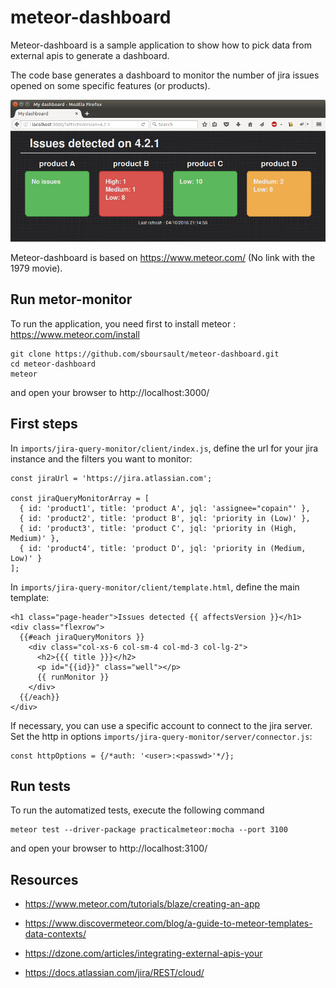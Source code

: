 # meteor-dashboard

Meteor-dashboard is a sample application to show how to pick data from external apis to generate a dashboard.

The code base generates a dashboard to monitor the number of jira issues opened on some specific features (or products).

![sample_dashboard](./sample_dashboard.png "sample_dashboard")

Meteor-dashboard is based on https://www.meteor.com/ (No link with the 1979 movie).

## Run metor-monitor

To run the application, you need first to install meteor : https://www.meteor.com/install

    git clone https://github.com/sboursault/meteor-dashboard.git
    cd meteor-dashboard
    meteor

and open your browser to http://localhost:3000/


## First steps

In `imports/jira-query-monitor/client/index.js`, define the url for your jira instance and the filters you want to monitor:

    const jiraUrl = 'https://jira.atlassian.com';
    
    const jiraQueryMonitorArray = [
      { id: 'product1', title: 'product A', jql: 'assignee="copain"' },
      { id: 'product2', title: 'product B', jql: 'priority in (Low)' },
      { id: 'product3', title: 'product C', jql: 'priority in (High, Medium)' },
      { id: 'product4', title: 'product D', jql: 'priority in (Medium, Low)' }
    ];

In `imports/jira-query-monitor/client/template.html`, define the main template:

    <h1 class="page-header">Issues detected {{ affectsVersion }}</h1>
    <div class="flexrow">
      {{#each jiraQueryMonitors }}
        <div class="col-xs-6 col-sm-4 col-md-3 col-lg-2">
          <h2>{{{ title }}}</h2>
          <p id="{{id}}" class="well"></p>
          {{ runMonitor }}
        </div>
      {{/each}}
    </div>

If necessary, you can use a specific account to connect to the jira server. Set the http in options `imports/jira-query-monitor/server/connector.js`:

    const httpOptions = {/*auth: '<user>:<passwd>'*/};

## Run tests

To run the automatized tests, execute the following command

    meteor test --driver-package practicalmeteor:mocha --port 3100
    
and open your browser to http://localhost:3100/

## Resources

- https://www.meteor.com/tutorials/blaze/creating-an-app

- https://www.discovermeteor.com/blog/a-guide-to-meteor-templates-data-contexts/

- https://dzone.com/articles/integrating-external-apis-your

- https://docs.atlassian.com/jira/REST/cloud/
